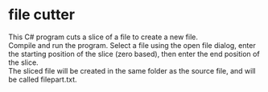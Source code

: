 # file cutter
This C# program cuts a slice of a file to create a new file.  
Compile and run the program. Select a file using the open file dialog, enter the starting position of the slice (zero based), then enter the end position of the slice.  
The sliced file will be created in the same folder as the source file, and will be called filepart.txt.